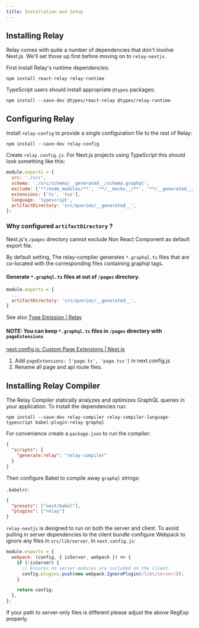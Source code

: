 ```yaml
---
title: Installation and Setup
---
```


## Installing Relay

Relay comes with quite a number of dependencies that don't involve Next.js.
We'll set those up first before moving on to `relay-nextjs`.

First install Relay's runtime dependencies:

```
npm install react-relay relay-runtime
```

TypeScript users should install appropriate `@types` packages:

```
npm install --save-dev @types/react-relay @types/relay-runtime
```

## Configuring Relay

Install `relay-config` to provide a single configuration file to the rest of
Relay:

```
npm install --save-dev relay-config
```

Create `relay.config.js`. For Next.js projects using TypeScript this should look
something like this:

```js
module.exports = {
  src: './src',
  schema: './src/schema/__generated__/schema.graphql',
  exclude: ['**/node_modules/**', '**/__mocks__/**', '**/__generated__/**'],
  extensions: ['ts', 'tsx'],
  language: 'typescript',
  artifactDirectory: 'src/queries/__generated__',
};
```

### Why configured `artifactDirectory` ?

Next.js's `/pages` directory cannot exclude Non React Component as default export file.

By default setting, The relay-compiler generates `*.graphql.ts` files that are co-located with the corresponding files containing graphql tags.

#### Generate `*.graphql.ts` files at out of `/pages` directory.

```js:relay.config.js
module.exports = {
  ...
  artifactDirectory: 'src/queries/__generated__',
}
```

See also [Type Emission | Relay](https://relay.dev/docs/guides/type-emission/#single-artifact-directory)

#### NOTE: You can keep `*.graphql.ts` files in `/pages` directory with `pageExtensions`

[next.config.js: Custom Page Extensions | Next.js](https://nextjs.org/docs/api-reference/next.config.js/custom-page-extensions)

1. Add `pageExtensions: ['page.ts', 'page.tsx']` in next.config.js
2. Rename all page and api route files.

## Installing Relay Compiler

The Relay Compiler statically analyzes and optimizes GraphQL queries in your
application. To install the dependencies run:

```
npm install --save-dev relay-compiler relay-compiler-language-typescript babel-plugin-relay graphql
```

For convenience create a `package.json` to run the compiler:

```json
{
  "scripts": {
    "generate:relay": "relay-compiler"
  }
}
```

Then configure Babel to compile away `graphql` strings:

`.babelrc`:

```json
{
  "presets": ["next/babel"],
  "plugins": ["relay"]
}
```

`relay-nextjs` is designed to run on both the server and client. To avoid
pulling in server dependencies to the client bundle configure Webpack to ignore
any files in `src/lib/server`. In `next.config.js`:

```js
module.exports = {
  webpack: (config, { isServer, webpack }) => {
    if (!isServer) {
      // Ensures no server modules are included on the client.
      config.plugins.push(new webpack.IgnorePlugin(/lib\/server/));
    }

    return config;
  },
};
```

If your path to server-only files is different please adjust the above RegExp
properly.

